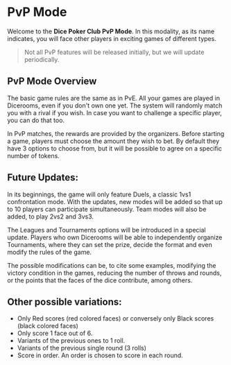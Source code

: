 # PvP Mode
Welcome to the **Dice Poker Club PvP Mode**. In this modality, as its name indicates, you will face other players in exciting games of different types.
> Not all PvP features will be released initially, but we will update periodically.

## PvP Mode Overview

The basic game rules are the same as in PvE. All your games are played in Dicerooms, even if you don't own one yet. The system will randomly match you with a rival if you wish. In case you want to challenge a specific player, you can do that too.

In PvP matches, the rewards are provided by the organizers. Before starting a game, players must choose the amount they wish to bet. By default they have 3 options to choose from, but it will be possible to agree on a specific number of tokens.

## Future Updates:

In its beginnings, the game will only feature Duels, a classic 1vs1 confrontation mode. With the updates, new modes will be added so that up to 10 players can participate simultaneously. Team modes will also be added, to play 2vs2 and 3vs3.

The Leagues and Tournaments options will be introduced in a special update. Players who own Dicerooms will be able to independently organize Tournaments, where they can set the prize, decide the format and even modify the rules of the game.

The possible modifications can be, to cite some examples, modifying the victory condition in the games, reducing the number of throws and rounds, or the points that the faces of the dice contribute, among others.

## Other possible variations:

- Only Red scores (red colored faces) or conversely only Black scores (black colored faces)
- Only score 1 face out of 6.
- Variants of the previous ones to 1 roll.
- Variants of the previous single round (3 rolls)
- Score in order. An order is chosen to score in each round.
